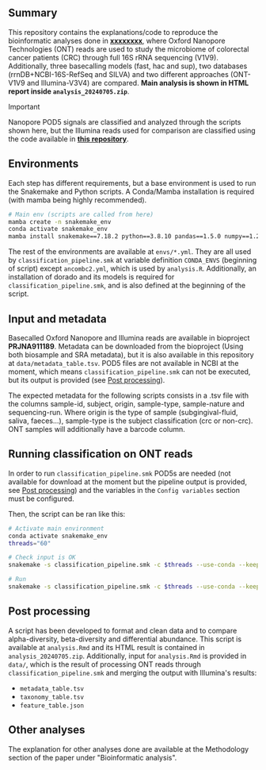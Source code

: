 ## Summary
This repository contains the explanations/code to reproduce the bioinformatic analyses done in [**xxxxxxxx**](https://doi.org/xxxxxxxxx), where Oxford Nanopore Technologies (ONT) reads are used to study the microbiome of colorectal cancer patients (CRC) through full 16S rRNA sequencing (V1V9). Additionally, three basecalling models (fast, hac and sup), two databases (rrnDB+NCBI-16S-RefSeq and SILVA) and two different approaches (ONT-V1V9 and Illumina-V3V4) are compared. **Main analysis is shown in HTML report inside `analysis_20240705.zip`**.

> [!IMPORTANT]
> Nanopore POD5 signals are classified and analyzed through the scripts shown here, but the Illumina reads used for comparison are classified using the code available in [**this repository**](https://github.com/Pablo-Aja-Macaya/CRC-16S-study).

<!-- ## Index
- [Environments](#environments)
- [Input and metadata](#input-and-metadata)
- [Post processing](#post-processing)
- [Other analyses](#other-analyses) -->

## Environments
Each step has different requirements, but a base environment is used to run the Snakemake and Python scripts. A Conda/Mamba installation is required (with mamba being highly recommended).

```sh
# Main env (scripts are called from here)
mamba create -n snakemake_env
conda activate snakemake_env
mamba install snakemake==7.18.2 python==3.8.10 pandas==1.5.0 numpy==1.23.1 colorama matplotlib seaborn
```

The rest of the environments are available at `envs/*.yml`. They are all used by `classification_pipeline.smk` at variable definition `CONDA_ENVS` (beginning of script) except `ancombc2.yml`, which is used by `analysis.R`. Additionally, an installation of dorado and its models is required for `classification_pipeline.smk`, and is also defined at the beginning of the script.

## Input and metadata

Basecalled Oxford Nanopore and Illumina reads are available in bioproject **PRJNA911189**. Metadata can be downloaded from the bioproject (Using both biosample and SRA metadata), but it is also available in this repository at `data/metadata_table.tsv`. POD5 files are not available in NCBI at the moment, which means `classification_pipeline.smk` can not be executed, but its output is provided (see [Post processing](#post-processing)).

The expected metadata for the following scripts consists in a .tsv file with the columns sample-id, subject, origin, sample-type, sample-nature and sequencing-run. Where origin is the type of sample (subgingival-fluid, saliva, faeces...), sample-type is the subject classification (crc or non-crc). ONT samples will additionally have a barcode column.

## Running classification on ONT reads

In order to run `classification_pipeline.smk` POD5s are needed (not available for download at the moment but the pipeline output is provided, see [Post processing](#post-processing)) and the variables in the `Config variables` section must be configured.

Then, the script can be ran like this:

```sh
# Activate main environment
conda activate snakemake_env 
threads="60"

# Check input is OK
snakemake -s classification_pipeline.smk -c $threads --use-conda --keep-going -n

# Run
snakemake -s classification_pipeline.smk -c $threads --use-conda --keep-going
```


## Post processing
A script has been developed to format and clean data and to compare alpha-diversity, beta-diversity and differential abundance. This script is available at `analysis.Rmd` and its HTML result is contained in `analysis_20240705.zip`. Additionally, input for `analysis.Rmd` is provided in `data/`, which is the result of processing ONT reads through `classification_pipeline.smk` and merging the output with Illumina's results:
- `metadata_table.tsv` 
- `taxonomy_table.tsv`
- `feature_table.json`

<!-- <p align="center">
  <img src="post-processing/examples.png">
</p> -->

## Other analyses
The explanation for other analyses done are available at the Methodology section of the paper under "Bioinformatic analysis". 
